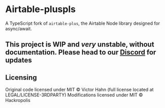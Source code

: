 # Airtable-pluspls

A TypeScript fork of `airtable-plus`, the Airtable Node library designed for async/await.

## This project is WIP and *very* unstable, without documentation. Please head to our [Discord](https://hackropolis.club/discord) for updates
## Licensing
Original code licensed under MIT © Victor Hahn (full license located at LEGAL/LICENSE-3RDPARTY)
Modifications licensed under MIT © Hackropolis